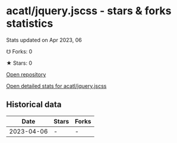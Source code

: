 # acatl/jquery.jscss - stars & forks statistics

Stats updated on Apr 2023, 06

☋ Forks: 0

★ Stars: 0

[Open repository](https://github.com/acatl/jquery.jscss)

[Open detailed stats for acatl/jquery.jscss](https://reviewgithub.com/rep/acatl/jquery.jscss)

## Historical data
| Date | Stars | Forks |
|------|-------|-------|
| 2023-04-06 | - | - | 

